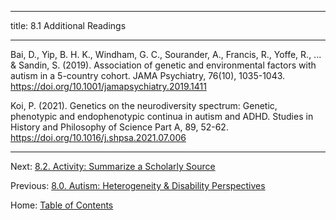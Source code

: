 ----------

title: 8.1 Additional Readings

----------

Bai, D., Yip, B. H. K., Windham, G. C., Sourander, A., Francis, R., Yoffe, R., ... & Sandin, S. (2019). Association of genetic and environmental factors with autism in a 5-country cohort. JAMA Psychiatry, 76(10), 1035-1043. https://doi.org/10.1001/jamapsychiatry.2019.1411

Koi, P. (2021). Genetics on the neurodiversity spectrum: Genetic, phenotypic and endophenotypic continua in autism and ADHD. Studies in History and Philosophy of Science Part A, 89, 52-62. https://doi.org/10.1016/j.shpsa.2021.07.006

--------

Next: [8.2. Activity: Summarize a Scholarly Source](8.2_activity_summarize_a_scholarly_source.md)

Previous: [8.0. Autism: Heterogeneity & Disability Perspectives](8.0_autism.md)

Home: [Table of Contents](../README.md)
